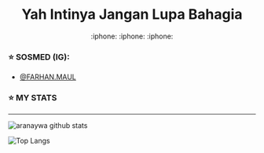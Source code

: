 <h1  align='center'> Yah Intinya Jangan Lupa Bahagia </h1>

<p align='center'> :iphone: :iphone: :iphone: </p>

### :star: SOSMED (IG):
  - [@FARHAN.MAUL](https://instagram.com/farhan.maul)

### :star: MY STATS
___

![aranaywa github stats](https://github-readme-stats.vercel.app/api?username=farhanmaul987&layout=compact&theme=chartreuse-dark)

![Top Langs](https://github-readme-stats.vercel.app/api/top-langs/?username=farhanmaul987&theme=chartreuse-dark&langs_count=5&layout=compact)

<!--
**aranaywa/aranaywa** is a ✨ _special_ ✨ repository because its `README.md` (this file) appears on your GitHub profile.

Here are some ideas to get you started:

- 🔭 I’m currently working on ...
- 🌱 I’m currently learning ...
- 👯 I’m looking to collaborate on ...
- 🤔 I’m looking for help with ...
- 💬 Ask me about ...
- 📫 How to reach me: ...
- 😄 Pronouns: ...
- ⚡ Fun fact: ...
-->
